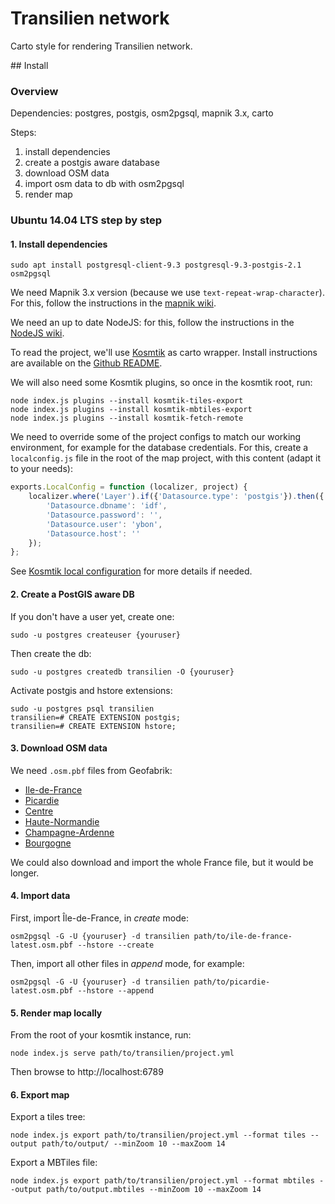 # Transilien network

Carto style for rendering Transilien network.

## Install

### Overview

Dependencies: postgres, postgis, osm2pgsql, mapnik 3.x, carto

Steps:

1. install dependencies
2. create a postgis aware database
3. download OSM data
4. import osm data to db with osm2pgsql
5. render map


### Ubuntu 14.04 LTS step by step

#### 1. Install dependencies

```
sudo apt install postgresql-client-9.3 postgresql-9.3-postgis-2.1 osm2pgsql
```

We need Mapnik 3.x version (because we use `text-repeat-wrap-character`). For
this, follow the instructions in the [mapnik wiki](https://github.com/mapnik/mapnik/wiki/UbuntuInstallation#install-from-packages).

We need an up to date NodeJS: for this, follow the instructions in the
[NodeJS wiki](https://github.com/joyent/node/wiki/Installing-Node.js-via-package-manager#debian-and-ubuntu-based-linux-distributions).

To read the project, we'll use [Kosmtik](https://github.com/kosmtik/kosmtik)
as carto wrapper. Install instructions are available on the [Github README](https://github.com/kosmtik/kosmtik#install).

We will also need some Kosmtik plugins, so once in the kosmtik root, run:

```
node index.js plugins --install kosmtik-tiles-export
node index.js plugins --install kosmtik-mbtiles-export
node index.js plugins --install kosmtik-fetch-remote
```

We need to override some of the project configs to match our working
environment, for example for the database credentials. For this, create a 
`localconfig.js` file in the root of the map project, with this content (adapt
it to your needs):

```javascript
exports.LocalConfig = function (localizer, project) {
    localizer.where('Layer').if({'Datasource.type': 'postgis'}).then({
        'Datasource.dbname': 'idf',
        'Datasource.password': '',
        'Datasource.user': 'ybon',
        'Datasource.host': ''
    });
};
```
See [Kosmtik local configuration](https://github.com/kosmtik/kosmtik#local-config)
for more details if needed.


#### 2. Create a PostGIS aware DB

If you don't have a user yet, create one:
```
sudo -u postgres createuser {youruser}
```

Then create the db:
```
sudo -u postgres createdb transilien -O {youruser}
```

Activate postgis and hstore extensions:
```
sudo -u postgres psql transilien
transilien=# CREATE EXTENSION postgis;
transilien=# CREATE EXTENSION hstore;
```

#### 3. Download OSM data

We need `.osm.pbf` files from Geofabrik:

- [Ile-de-France](http://download.geofabrik.de/europe/france/ile-de-france-latest.osm.pbf)
- [Picardie](http://download.geofabrik.de/europe/france/picardie-latest.osm.pbf)
- [Centre](http://download.geofabrik.de/europe/france/centre-latest.osm.pbf)
- [Haute-Normandie](http://download.geofabrik.de/europe/france/haute-normandie-latest.osm.pbf)
- [Champagne-Ardenne](http://download.geofabrik.de/europe/france/champagne-ardenne-latest.osm.pbf)
- [Bourgogne](http://download.geofabrik.de/europe/france/bourgogne-latest.osm.pbf)

We could also download and import the whole France file, but it would be longer.


#### 4. Import data

First, import Île-de-France, in *create* mode:
```
osm2pgsql -G -U {youruser} -d transilien path/to/ile-de-france-latest.osm.pbf --hstore --create
```

Then, import all other files in *append* mode, for example:
```
osm2pgsql -G -U {youruser} -d transilien path/to/picardie-latest.osm.pbf --hstore --append
```

#### 5. Render map locally

From the root of your kosmtik instance, run:

```
node index.js serve path/to/transilien/project.yml
```

Then browse to http://localhost:6789


#### 6. Export map

Export a tiles tree:

```
node index.js export path/to/transilien/project.yml --format tiles --output path/to/output/ --minZoom 10 --maxZoom 14
```

Export a MBTiles file:

```
node index.js export path/to/transilien/project.yml --format mbtiles --output path/to/output.mbtiles --minZoom 10 --maxZoom 14
```
